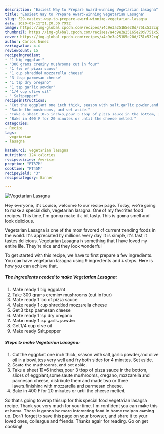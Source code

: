 ```yaml
---
description: "Easiest Way to Prepare Award-winning Vegetarian Lasagna"
title: "Easiest Way to Prepare Award-winning Vegetarian Lasagna"
slug: 529-easiest-way-to-prepare-award-winning-vegetarian-lasagna
date: 2020-09-15T21:20:36.799Z
image: https://img-global.cpcdn.com/recipes/a4c9e3a25165e20d/751x532cq70/vegetarian-lasagna-recipe-main-photo.jpg
thumbnail: https://img-global.cpcdn.com/recipes/a4c9e3a25165e20d/751x532cq70/vegetarian-lasagna-recipe-main-photo.jpg
cover: https://img-global.cpcdn.com/recipes/a4c9e3a25165e20d/751x532cq70/vegetarian-lasagna-recipe-main-photo.jpg
author: Carlos Nunez
ratingvalue: 4.6
reviewcount: 15
recipeingredient:
- "1 big eggplant"
- "300 grams creminy mushrooms cut in four"
- "1 fco of pizza sauce"
- "1 cup shredded mozzarella cheese"
- "3 tbsp parmesan cheese"
- "1 tsp dry oregano"
- "1 tsp garlic powder"
- "1/4 cup olive oil"
- " Saltpepper"
recipeinstructions:
- "Cut the eggplant one inch thick, season with salt,garlic powder,and olive oil in a bowl,toss very well and fry both sides for 4 minutes. Set aside."
- "Saute the mushrooms, and set aside."
- "Take a sheet 10×6 inches,pour 3 tbsp of pizza sauce in the bottom, slices of eggplant,some saute mushrooms, oregano, mozzarella and parmesan cheese, distribute them and made two or three layers,finishing with mozzarella and parmesan cheese."
- "Bake in 400 F for 20 minutes or until the cheese melted."
categories:
- Recipe
tags:
- vegetarian
- lasagna

katakunci: vegetarian lasagna 
nutrition: 124 calories
recipecuisine: American
preptime: "PT37M"
cooktime: "PT45M"
recipeyield: "3"
recipecategory: Dinner

---
```



![Vegetarian Lasagna](https://img-global.cpcdn.com/recipes/a4c9e3a25165e20d/751x532cq70/vegetarian-lasagna-recipe-main-photo.jpg)

Hey everyone, it's Louise, welcome to our recipe page. Today, we're going to make a special dish, vegetarian lasagna. One of my favorites food recipes. This time, I'm gonna make it a bit tasty. This is gonna smell and look delicious.



Vegetarian Lasagna is one of the most favored of current trending foods in the world. It's appreciated by millions every day. It is simple, it's fast, it tastes delicious. Vegetarian Lasagna is something that I have loved my entire life. They're nice and they look wonderful.


To get started with this recipe, we have to first prepare a few ingredients. You can have vegetarian lasagna using 9 ingredients and 4 steps. Here is how you can achieve that.

<!--inarticleads1-->

##### The ingredients needed to make Vegetarian Lasagna:

1. Make ready 1 big eggplant
1. Take 300 grams creminy mushrooms (cut in four)
1. Make ready 1 fco of pizza sauce
1. Make ready 1 cup shredded mozzarella cheese
1. Get 3 tbsp parmesan cheese
1. Make ready 1 tsp dry oregano
1. Make ready 1 tsp garlic powder
1. Get 1/4 cup olive oil
1. Make ready  Salt,pepper




<!--inarticleads2-->

##### Steps to make Vegetarian Lasagna:

1. Cut the eggplant one inch thick, season with salt,garlic powder,and olive oil in a bowl,toss very well and fry both sides for 4 minutes. Set aside.
1. Saute the mushrooms, and set aside.
1. Take a sheet 10×6 inches,pour 3 tbsp of pizza sauce in the bottom, slices of eggplant,some saute mushrooms, oregano, mozzarella and parmesan cheese, distribute them and made two or three layers,finishing with mozzarella and parmesan cheese.
1. Bake in 400 F for 20 minutes or until the cheese melted.




So that's going to wrap this up for this special food vegetarian lasagna recipe. Thank you very much for your time. I'm confident you can make this at home. There is gonna be more interesting food in home recipes coming up. Don't forget to save this page on your browser, and share it to your loved ones, colleague and friends. Thanks again for reading. Go on get cooking!
